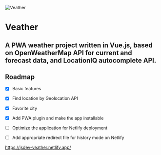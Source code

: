![Veather](https://user-images.githubusercontent.com/56741409/137601221-85e04d62-abdc-4e0c-9d63-f1fbf7c05079.png)

# Veather
## A PWA weather project written in Vue.js, based on OpenWeatherMap API for current and forecast data, and LocationIQ autocomplete API.

## Roadmap
- [x] Basic features
- [x] Find location by Geolocation API
- [x] Favorite city
- [x] Add PWA plugin and make the app installable
- [ ] Optimize the application for Netlify deployment
- [ ] Add appropriate redirect file for history mode on Netlify



https://jsdev-veather.netlify.app/
